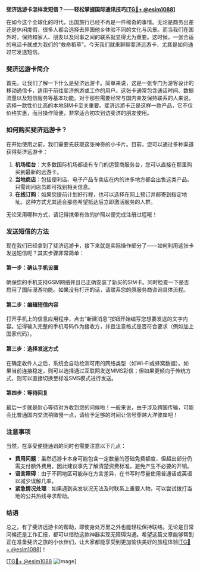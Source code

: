 **斐济远游卡怎样发短信？——轻松掌握国际通讯技巧[[TG💪+ @esim1088](https://t.me/s/esim1088)]**

在如今这个全球化的时代，出国旅行已经不再是一件稀奇的事情。无论是商务出差还是休闲度假，很多人都会选择去异国他乡体验不同的文化与风景。而当我们在国外时，保持和家人、朋友以及同事之间的联系就显得尤为重要。这时候，一张合适的电话卡就成为我们的“救命稻草”。今天我们就来聊聊斐济远游卡，尤其是如何通过它发送短信。

### 斐济远游卡简介

首先，让我们了解一下什么是斐济远游卡。简单来说，这是一张专门为游客设计的移动通信卡，适用于前往斐济旅游或工作的用户。这张卡通常包含通话时间、数据流量以及短信服务等基本功能。对于那些需要经常与国内亲友保持联系的人来说，选择一款性价比高的本地SIM卡至关重要。斐济远游卡正是这样一款产品，它不仅价格实惠，而且操作简便，非常适合初次到访斐济的朋友使用。

### 如何购买斐济远游卡？

在开始使用之前，我们需要先获取这张神奇的小卡片。目前，您可以通过多种渠道获得斐济远游卡：

1. **机场柜台**：大多数国际机场都设有专门的运营商服务台，您可以直接在那里购买到最新的远游卡。
2. **当地商店**：包括便利店、电子产品专卖店在内的许多地方都会出售这类产品。只需询问店员即可找到相关信息。
3. **在线订购**：如果您提前计划好行程，也可以选择在网上预订并邮寄到指定地址。这种方式尤其适合那些希望抵达后立即激活服务的人群。

无论采用哪种方式，请记得携带有效的护照以便完成注册过程哦！

### 发送短信的方法

现在我们已经拿到了斐济远游卡，接下来就是实际操作部分了——如何利用这张卡发送短信呢？其实步骤非常简单：

#### 第一步：确认手机设置
确保您的手机支持GSM网络并且已正确安装了新买的SIM卡。同时检查一下是否启用了国际漫游功能。如果没有打开的话，请联系您的原服务商咨询具体流程。

#### 第二步：编辑短信内容
打开手机上的信息应用程序，点击“新建消息”按钮开始编写您想要发送的文字内容。记得输入完整的手机号码作为接收方，并且注意格式是否符合要求（例如加上国家代码）。

#### 第三步：选择发送方式
在确定收件人之后，系统会自动检测可用的网络类型（如Wi-Fi或蜂窝数据）。如果当前连接稳定，则可以选择通过互联网发送MMS彩信；但如果更倾向于传统方式，则可以直接切换至标准SMS模式进行发送。

#### 第四步：等待回复
最后一步就是耐心等待对方收到您的问候啦！一般来说，由于涉及跨国传输，可能会比普通国内交流稍微慢一点，请给予足够的时间让信号穿越大洋彼岸吧！

### 注意事项

当然，在享受便捷通讯的同时也需要注意以下几点：

- **费用问题**：虽然远游卡本身可能包含一定数量的基础免费额度，但超出部分仍需支付额外费用。因此建议事先了解清楚资费标准，避免产生不必要的开销。
- **语言障碍**：由于不同地区可能存在方言差异，在书写时尽量使用普通话或英语以减少误解几率。
- **紧急情况处理**：如果遇到突发状况无法及时联系上重要人物，可以尝试拨打当地的公共热线寻求帮助。

### 结语

总之，有了斐济远游卡的帮助，即使身处万里之外也能轻松保持联络。无论是日常问候还是工作汇报，都可以借助这款神器实现无障碍沟通。希望这篇文章能够帮到正在准备斐济之旅的小伙伴们，让大家都能享受到更加愉快美好的旅程体验[[TG💪+ @esim1088](https://t.me/s/esim1088)]！

[[TG💪+ @esim1088](https://t.me/s/esim1088) ![Image](https://i.postimg.cc/4NQfJmqS/Snipaste-2025-05-13-00-14-12.png)]